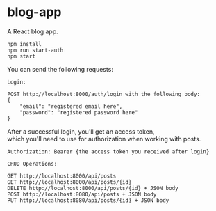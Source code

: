 # blog-app
A React blog app.  
```
npm install
npm run start-auth
npm start
```  
You can send the following requests:  

`Login:`
```
POST http://localhost:8000/auth/login with the following body:
{
    "email": "registered email here",
    "password": "registered password here"
}
```

After a successful login, you'll get an access token,  
which you'll need to use for authorization when working with posts.
```
Authorization: Bearer {the access token you received after login}
```

`CRUD Operations:`
```
GET http://localhost:8000/api/posts
GET http://localhost:8000/api/posts/{id}
DELETE http://localhost:8000/api/posts/{id} + JSON body
POST http://localhost:8080/api/posts + JSON body
PUT http://localhost:8080/api/posts/{id} + JSON body
```  